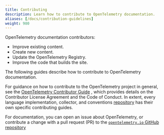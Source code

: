 ```yaml
---
title: Contributing
description: Learn how to contribute to OpenTelemetry documentation.
aliases: [/docs/contribution-guidelines]
weight: 980
---
```


OpenTelemetry documentation contributors:

- Improve existing content.
- Create new content.
- Update the OpenTelemetry Registry.
- Improve the code that builds the site.

The following guides describe how to contribute to OpenTelemetry documentation.


For guidance on how to contribute to the OpenTelemetry project in general, see
the
[OpenTelemetry Contributor Guide](https://github.com/open-telemetry/community/blob/main/CONTRIBUTING.md)
, which provides details on the Contributor License Agreement and the Code of
Conduct. In extent, every language implementation, collector, and conventions
[repository](https://github.com/open-telemetry/) has their own specific
contributing guides.

For documentation, you can open an issue about OpenTelemetry, or contribute a
change with a pull request (PR) to the
[`opentelemetry.io` GitHub repository](https://github.com/open-telemetry/opentelemetry.io)


